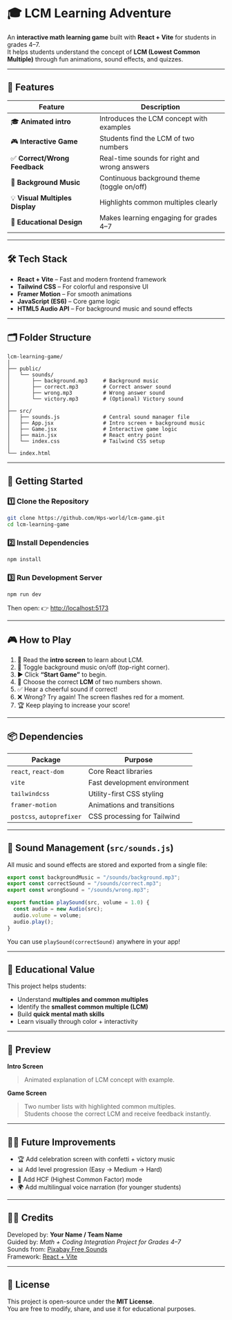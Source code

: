 # 🎓 LCM Learning Adventure

An **interactive math learning game** built with **React + Vite** for students in grades 4–7.  
It helps students understand the concept of **LCM (Lowest Common Multiple)** through fun animations, sound effects, and quizzes.  

---

## 🧩 Features

| Feature | Description |
|----------|-------------|
| 🎓 **Animated intro** | Introduces the LCM concept with examples |
| 🎮 **Interactive Game** | Students find the LCM of two numbers |
| ✅ **Correct/Wrong Feedback** | Real-time sounds for right and wrong answers |
| 🎵 **Background Music** | Continuous background theme (toggle on/off) |
| 💡 **Visual Multiples Display** | Highlights common multiples clearly |
| 🧠 **Educational Design** | Makes learning engaging for grades 4–7 |

---

## 🛠️ Tech Stack

- **React + Vite** – Fast and modern frontend framework  
- **Tailwind CSS** – For colorful and responsive UI  
- **Framer Motion** – For smooth animations  
- **JavaScript (ES6)** – Core game logic  
- **HTML5 Audio API** – For background music and sound effects  

---

## 🗂️ Folder Structure

```
lcm-learning-game/
│
├── public/
│   └── sounds/
│       ├── background.mp3     # Background music
│       ├── correct.mp3        # Correct answer sound
│       ├── wrong.mp3          # Wrong answer sound
│       └── victory.mp3        # (Optional) Victory sound
│
├── src/
│   ├── sounds.js              # Central sound manager file
│   ├── App.jsx                # Intro screen + background music
│   ├── Game.jsx               # Interactive game logic
│   ├── main.jsx               # React entry point
│   └── index.css              # Tailwind CSS setup
│
└── index.html
```

---

## 🚀 Getting Started

### 1️⃣ Clone the Repository

```bash
git clone https://github.com/Hps-world/lcm-game.git
cd lcm-learning-game
```

### 2️⃣ Install Dependencies

```bash
npm install
```

### 3️⃣ Run Development Server

```bash
npm run dev
```

Then open: 👉 [http://localhost:5173](http://localhost:5173)

---

## 🎮 How to Play

1. 🧠 Read the **intro screen** to learn about LCM.  
2. 🎵 Toggle background music on/off (top-right corner).  
3. ▶ Click **“Start Game”** to begin.  
4. 🔢 Choose the correct **LCM** of two numbers shown.  
5. ✅ Hear a cheerful sound if correct!  
6. ❌ Wrong? Try again! The screen flashes red for a moment.  
7. 🏆 Keep playing to increase your score!

---

## 📦 Dependencies

| Package | Purpose |
|----------|----------|
| `react`, `react-dom` | Core React libraries |
| `vite` | Fast development environment |
| `tailwindcss` | Utility-first CSS styling |
| `framer-motion` | Animations and transitions |
| `postcss`, `autoprefixer` | CSS processing for Tailwind |

---

## 🎵 Sound Management (`src/sounds.js`)

All music and sound effects are stored and exported from a single file:

```js
export const backgroundMusic = "/sounds/background.mp3";
export const correctSound = "/sounds/correct.mp3";
export const wrongSound = "/sounds/wrong.mp3";

export function playSound(src, volume = 1.0) {
  const audio = new Audio(src);
  audio.volume = volume;
  audio.play();
}
```

You can use `playSound(correctSound)` anywhere in your app!

---

## 🌈 Educational Value

This project helps students:
- Understand **multiples and common multiples**
- Identify the **smallest common multiple (LCM)**
- Build **quick mental math skills**
- Learn visually through color + interactivity

---

## 📸 Preview

**Intro Screen**
> Animated explanation of LCM concept with example.

**Game Screen**
> Two number lists with highlighted common multiples.  
> Students choose the correct LCM and receive feedback instantly.

---

## 🧑‍💻 Future Improvements

- 🏆 Add celebration screen with confetti + victory music  
- 📊 Add level progression (Easy → Medium → Hard)  
- 🔢 Add HCF (Highest Common Factor) mode  
- 🌍 Add multilingual voice narration (for younger students)

---

## 👩‍🏫 Credits

Developed by: **Your Name / Team Name**  
Guided by: *Math + Coding Integration Project for Grades 4–7*  
Sounds from: [Pixabay Free Sounds](https://pixabay.com/sound-effects/)  
Framework: [React + Vite](https://vitejs.dev/)  

---

## 🪪 License

This project is open-source under the **MIT License**.  
You are free to modify, share, and use it for educational purposes.
